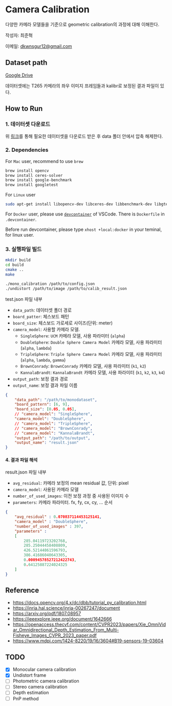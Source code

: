 
# Camera Calibration

다양한 카메라 모델들을 기준으로 geometric calibration의 과정에 대해 이해한다.

작성자: 최준혁

이메일: dkwnsgur12@gmail.com

## Dataset path

[Google Drive](https://drive.google.com/file/d/1mSsFsi8AZ95_KDWaeOHriKvshpSuHv6-/view?usp=sharing)

데이터셋에는 T265 카메라의 좌우 이미지 프레임들과 kalibr로 보정된 결과 파일이 있다.

## How to Run

### 1. 데이터셋 다운로드

위 [링크]()를 통해 필요한 데이터셋을 다운로드 받은 후 data 폴더 안에서 압축 해제한다.

### 2. Dependencies

For `Mac` user, recommend to use `brew`

```zsh
brew install opencv
brew install ceres-solver
brew install google-benchmark
brew install googletest
```

For `Linux` user

```bash
sudo apt-get install libopencv-dev libceres-dev libbenchmark-dev libgtest-dev
```

For `Docker` user, please use [`devcontainer`](https://code.visualstudio.com/docs/devcontainers/containers) of VSCode.
There is `Dockerfile` in `.devcontainer`.

Before run devcontainer, please type `xhost +local:docker` in your teminal, for linux user.

### 3. 실행파일 빌드

```bash
mkdir build
cd build
cmake ..
make

./mono_calibration /path/to/config.json
./undistort /path/to/image /path/to/calib_result.json
```

test.json 파일 내부

- `data_path`: 데이터셋 폴더 경로
- `board_patter`: 체스보드 패턴
- `board_size`: 체스보드 가로세로 사이즈(단위: meter)
- `camera_model`: 사용할 카메라 모델.
  - `SingleSphere`: `UCM` 카메라 모델, 사용 파라미터 (`alpha`)
  - `DoubleSphere`: `Double Sphere Camera Model` 카메라 모델, 사용 파라미터 (`alpha`, `lambda`)
  - `TripleSphere`: `Triple Sphere Camera Model` 카메라 모델, 사용 파라미터 (`alpha`, `lambda`, `gamma`)
  - `BrownConrady`: `BrownConrady` 카메라 모델, 사용 파라미터 (`k1`, `k2`)
  - `KannalaBrandt`: `KannalaBrandt` 카메라 모델, 사용 파라미터 (`k1`, `k2`, `k3`, `k4`)
- `output_path`: 보정 결과 경로
- `output_name`: 보정 결과 파일 이름

```json
{
    "data_path": "/path/to/monodataset",    
    "board_pattern": [6, 9],
    "board_size": [0.05, 0.05],
    // "camera_model": "SingleSphere",
    "camera_model": "DoubleSphere",
    // "camera_model": "TripleSphere",
    // "camera_model": "BrownConrady",
    // "camera_model": "KannalaBrandt",
    "output_path": "/path/to/output",
    "output_name": "result.json"
}
```

#### 4. 결과 파일 해석

result.json 파일 내부

- `avg_residual`: 카메라 보정의 mean residual 값, 단위: pixel
- `camera_model`: 사용된 카메라 모델
- `number_of_used_images`: 이전 보정 과정 중 사용된 이미지 수
- `parameters`: 카메라 파라미터. fx, fy, cx, cy, ... 순서

```json
{
    "avg_residual" : 0.070837114453125141,
    "camera_model" : "DoubleSphere",
    "number_of_used_images" : 397,
    "parameters" : 
    [
        285.04119723202768,
        285.25044458408809,
        426.52144861596793,
        386.41686040643305,
        0.00094578527212422743,
        0.64125887224024325
    ]
}
```

## Reference

- https://docs.opencv.org/4.x/dc/dbb/tutorial_py_calibration.html
- https://inria.hal.science/inria-00267247/document
- https://arxiv.org/pdf/1807.08957
- https://ieeexplore.ieee.org/document/1642666
- https://openaccess.thecvf.com/content/CVPR2023/papers/Xie_OmniVidar_Omnidirectional_Depth_Estimation_From_Multi-Fisheye_Images_CVPR_2023_paper.pdf
- https://www.mdpi.com/1424-8220/19/16/3604#B19-sensors-19-03604

## TODO

- [x] Monocular camera calibration
- [x] Undistort frame
- [ ] Photometric camera calibration
- [ ] Stereo camera calibration
- [ ] Depth estimation
- [ ] PnP method

